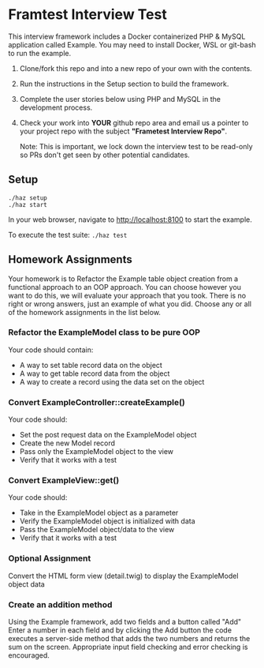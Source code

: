 # Framtest Interview Test

This interview framework includes a Docker containerized PHP & MySQL application called
Example.  You may need to install Docker, WSL or  git-bash to run the example.

1. Clone/fork this repo and into  a new repo of your own with the contents.
2. Run the instructions in the Setup section to build the framework.
3. Complete the user stories below using PHP and MySQL in the development process.
4. Check your work into **YOUR** github repo area and email us a pointer to your project 
   repo with the subject **"Frametest Interview Repo"**.
   
   Note:  This is important, we lock down the interview test to be read-only so PRs
   don't get seen by other potential candidates.  


## Setup

	./haz setup
	./haz start

In your web browser, navigate to <http://localhost:8100> to start the example.

To execute the test suite: `./haz test`


## Homework Assignments

Your homework is to Refactor the Example table object creation from a functional
approach to an OOP approach.  You can choose however you want to do this, we will
evaluate your approach that you took.  There is no right or wrong answers, just
an example of what you did.  Choose any or all of the homework assignments 
in the list below.


### Refactor the ExampleModel class to be pure OOP

Your code should contain:
- A way to set table record data on the object
- A way to get table record data from the object
- A way to create a record using the data set on the object



### Convert ExampleController::createExample()

Your code should:
- Set the post request data on the ExampleModel object
- Create the new Model record
- Pass only the ExampleModel object to the view
- Verify that it works with a test


### Convert ExampleView::get() 

Your code should:
- Take in the ExampleModel object as a parameter
- Verify the ExampleModel object is initialized with data
- Pass the ExampleModel object/data to the view
- Verify that it works with a test


### Optional Assignment

Convert the HTML form view (detail.twig) to display the ExampleModel object data


### Create an addition method

Using the Example framework, add two fields and a button called "Add" Enter a number 
in each field and by clicking the Add button the code executes a server-side method
that adds the two numbers and returns the sum on the screen.  Appropriate input field
checking and error checking is encouraged.

